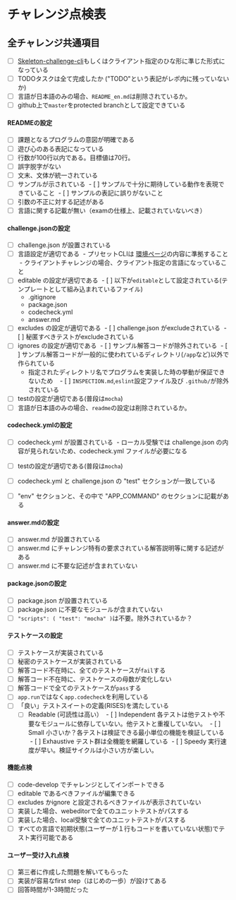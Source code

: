# チャレンジ点検表

## 全チャレンジ共通項目

- [ ] [Skeleton-challenge-cli](https://github.com/code-check/skeleton-challenge-cli/blob/master/README.md)もしくはクライアント指定のひな形に準じた形式になっている
- [ ]  TODOタスクは全て完成したか ("TODO"という表記がレポ内に残っていないか)
- [ ] 言語が日本語のみの場合、`README_en.md`は削除されているか。
- [ ] github上で`master`をprotected branchとして設定できている

#### READMEの設定
- [ ] 課題となるプログラムの意図が明確である
- [ ] 遊び心のある表記になっている
- [ ] 行数が100行以内である。目標値は70行。
- [ ] 誤字脱字がない
- [ ] 文末、文体が統一されている
- [ ] サンプルが示されている
  - [ ] サンプルで十分に期待している動作を表現できていること
  - [ ] サンプルの表記に誤りがないこと
- [ ] 引数の不正に対する記述がある
- [ ] 言語に関する記載が無い（examの仕様上、記載されていないべき）

#### challenge.jsonの設定
- [ ] challenge.json が設置されている
- [ ] 言語設定が適切である
  - プリセットCLIは [環境ページ](https://app.code-check.io/guide/environments)の内容に準拠すること
  - クライアントチャレンジの場合、クライアント指定の言語になっていること
- [ ] editable の設定が適切である
  - [ ] 以下が`editable`として設定されている(テンプレートとして組み込まれているファイル)
    - .gitignore
    - package.json
    - codecheck.yml
    - answer.md
- [ ] excludes の設定が適切である
  - [ ] challenge.json がexcludeされている
  - [ ] 秘匿すべきテストがexcludeされている
- [ ] ignores の設定が適切である
  - [ ] サンプル解答コードが除外されている
  - [ ] サンプル解答コードが一般的に使われているディレクトリ(`/app`など)以外で作られている
    - 指定されたディレクトリ名でプログラムを実装した時の挙動が保証できないため
    - [ ] `INSPECTION.md`,`eslint`設定ファイル及び `.github/`が除外されている
- [ ] testの設定が適切である(普段は`mocha`)
- [ ] 言語が日本語のみの場合、`readme`の設定は削除されているか。

#### codecheck.ymlの設定
- [ ] codecheck.yml が設置されている
  - ローカル受験では challenge.json の内容が見られないため、codecheck.yml ファイルが必要になる
- [ ] testの設定が適切である(普段は`mocha`)
- [ ] codecheck.yml と challenge.json の "test" セクションが一致している
- [ ] "env" セクションと、その中で "APP_COMMAND" のセクションに記載がある


#### answer.mdの設定
- [ ] answer.md が設置されている
- [ ] answer.md にチャレンジ特有の要求されている解答説明等に関する記述がある
- [ ] answer.md に不要な記述が含まれていない

#### package.jsonの設定
- [ ] package.json が設置されている
- [ ] package.json に不要なモジュールが含まれていない
- [ ] `"scripts": ( "test": "mocha" )`は不要。除外されているか？

#### テストケースの設定
- [ ] テストケースが実装されている
- [ ] 秘密のテストケースが実装されている
- [ ] 解答コード不在時に、全てのテストケースが`fail`する
- [ ] 解答コード不在時に、テストケースの母数が変化しない
- [ ] 解答コードで全てのテストケースが`pass`する
- [ ] `app.run`ではなく`app.codecheck`を利用している
- [ ] 「良い」テストスイートの定義(RISES)を満たしている
  - [ ] Readable (可読性は高い）
  - [ ] Independent 各テストは他テストや不要なモジュールに依存していない。他テストと重複していない。
  - [ ] Small 小さいか？各テストは検証できる最小単位の機能を検証している
  - [ ] Exhaustive テスト群は全機能を網羅している
  - [ ] Speedy 実行速度が早い。検証サイクルは小さい方が楽しい。

#### 機能点検
- [ ] code-develop でチャレンジとしてインポートできる
- [ ] editable であるべきファイルが編集できる
- [ ] excludes かignore と設定されるべきファイルが表示されていない
- [ ] 実装した場合、webeditorで全てのユニットテストがパスする
- [ ] 実装した場合、local受験で全てのユニットテストがパスする
- [ ] すべての言語で初期状態(ユーザーが１行もコードを書いていない状態)でテスト実行可能である

#### ユーザー受け入れ点検
- [ ] 第三者に作成した問題を解いてもらった
- [ ] 実装が容易なfirst step（はじめの一歩）が設けてある
- [ ] 回答時間が1-3時間だった
